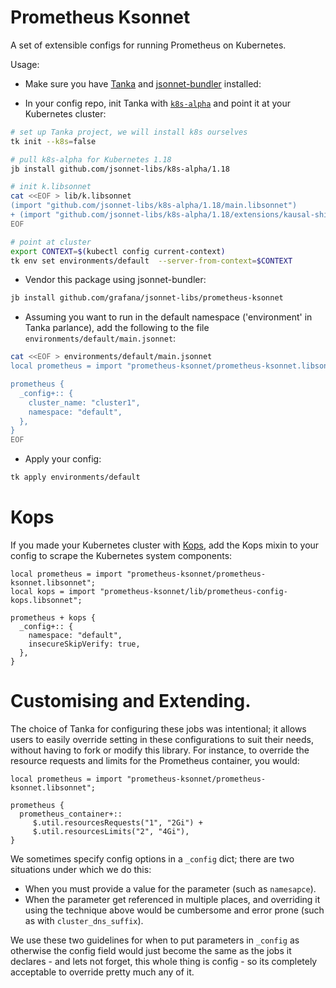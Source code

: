 # Prometheus Ksonnet

A set of extensible configs for running Prometheus on Kubernetes.

Usage:
- Make sure you have [Tanka](https://tanka.dev/install) and
  [jsonnet-bundler](https://tanka.dev/install#jsonnet-bundler) installed:

- In your config repo, init Tanka with [`k8s-alpha`](https://github.com/jsonnet-libs/k8s-alpha) and point it at your Kubernetes cluster:

```bash
# set up Tanka project, we will install k8s ourselves
tk init --k8s=false

# pull k8s-alpha for Kubernetes 1.18
jb install github.com/jsonnet-libs/k8s-alpha/1.18

# init k.libsonnet
cat <<EOF > lib/k.libsonnet
(import "github.com/jsonnet-libs/k8s-alpha/1.18/main.libsonnet")
+ (import "github.com/jsonnet-libs/k8s-alpha/1.18/extensions/kausal-shim.libsonnet")
EOF

# point at cluster
export CONTEXT=$(kubectl config current-context)
tk env set environments/default  --server-from-context=$CONTEXT
```

- Vendor this package using jsonnet-bundler:

```bash
jb install github.com/grafana/jsonnet-libs/prometheus-ksonnet
```

- Assuming you want to run in the default namespace ('environment' in Tanka parlance), add the following to the file `environments/default/main.jsonnet`:

```bash
cat <<EOF > environments/default/main.jsonnet
local prometheus = import "prometheus-ksonnet/prometheus-ksonnet.libsonnet";

prometheus {
  _config+:: {
    cluster_name: "cluster1",
    namespace: "default",
  },
}
EOF
```

- Apply your config:

```bash
tk apply environments/default
```

# Kops

If you made your Kubernetes cluster with [Kops](https://github.com/kubernetes/kops),
add the Kops mixin to your config to scrape the Kubernetes system components:

```jsonnet
local prometheus = import "prometheus-ksonnet/prometheus-ksonnet.libsonnet";
local kops = import "prometheus-ksonnet/lib/prometheus-config-kops.libsonnet";

prometheus + kops {
  _config+:: {
    namespace: "default",
    insecureSkipVerify: true,
  },
}
```

# Customising and Extending.

The choice of Tanka for configuring these jobs was intentional; it allows users
to easily override setting in these configurations to suit their needs, without having
to fork or modify this library.  For instance, to override the resource requests
and limits for the Prometheus container, you would:

```jsonnet
local prometheus = import "prometheus-ksonnet/prometheus-ksonnet.libsonnet";

prometheus {
  prometheus_container+::
     $.util.resourcesRequests("1", "2Gi") +
     $.util.resourcesLimits("2", "4Gi"),
}
```

We sometimes specify config options in a `_config` dict; there are two situations
under which we do this:

- When you must provide a value for the parameter (such as `namesapce`).
- When the parameter get referenced in multiple places, and overriding it using
  the technique above would be cumbersome and error prone (such as with `cluster_dns_suffix`).

We use these two guidelines for when to put parameters in `_config` as otherwise
the config field would just become the same as the jobs it declares - and lets
not forget, this whole thing is config - so its completely acceptable to override
pretty much any of it.
